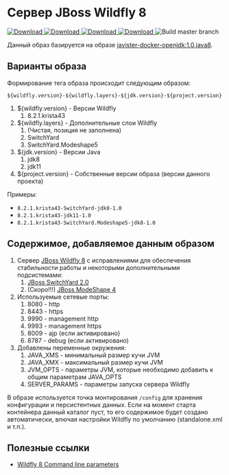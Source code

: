 # Сервер JBoss Wildfly 8

[ ![Download](https://api.bintray.com/packages/javister/docker/javister%3Ajavister-docker-wildfly/images/download.svg?version=wildfly-8.2.1.krista24-jdk8-1.0) ](https://bintray.com/javister/docker/javister%3Ajavister-docker-wildfly/wildfly-8.2.1.krista24-jdk8-1.0/link)
[ ![Download](https://api.bintray.com/packages/javister/docker/javister%3Ajavister-docker-wildfly/images/download.svg?version=bas-8.2.1.krista47-switchyard-jdk8-1.0) ](https://bintray.com/javister/docker/javister%3Ajavister-docker-wildfly/bas-8.2.1.krista47-switchyard-jdk8-1.0/link)
[ ![Download](https://api.bintray.com/packages/javister/docker/javister%3Ajavister-docker-wildfly/images/download.svg?version=bas-8.2.1.krista47-switchyard.modeshape-jdk8-1.0) ](https://bintray.com/javister/docker/javister%3Ajavister-docker-wildfly/bas-8.2.1.krista47-switchyard.modeshape-jdk8-1.0/link)
[ ![Download](https://api.bintray.com/packages/javister/dockertesting/javister-docker-wildfly/images/download.svg?version=1.0) ](https://bintray.com/javister/dockertesting/javister-docker-wildfly/1.0/link)
![Build master branch](https://github.com/javister/javister-docker-wildfly/workflows/Build%20master%20branch/badge.svg)

Данный образ базируется на образе [javister-docker-openjdk:1.0.java8](https://github.com/javister/javister-docker-openjdk).

## Варианты образа

Формирование тега образа происходит следующим образом:

```
${wildfly.version}-${wildfly.layers}-${jdk.version}-${project.version}
```

1. ${wildfly.version} - Версии Wildfly
    1. 8.2.1.krista43
2. ${wildfly.layers} - Дополнительные слои Wildfly
    1. (Чистая, позиция не заполнена)
    2. SwitchYard
    3. SwitchYard.Modeshape5
3. ${jdk.version} - Версии Java
    1. jdk8
    2. jdk11
4. ${project.version} - Собственные версии образа (версии данного проекта)

Примеры:

* `8.2.1.krista43-SwitchYard-jdk8-1.0`
* `8.2.1.krista43-jdk11-1.0`
* `8.2.1.krista43-SwitchYard.Modeshape5-jdk8-1.0`

## Содержимое, добавляемое данным образом

1. Сервер [JBoss Wildfly 8](http://wildfly.org/) с исправлениями для обеспечения стабильности работы и некоторыми дополнительными подсистемами:
    1. [JBoss SwitchYard 2.0](http://switchyard.jboss.org/)
    2. (Скоро!!!) [JBoss ModeShape 4](http://modeshape.jboss.org/)
2. Используемые сетевые порты:
    1. 8080 - http
    2. 8443 - https
    3. 9990 - management http
    4. 9993 - management https
    5. 8009 - ajp (если активировано)
    6. 8787 - debug (если активировано)
3. Добавлены переменные окружения:
    1. JAVA_XMS - минимальный размер кучи JVM
    2. JAVA_XMX - максимальный размер кучи JVM
    3. JVM_OPTS - параметры JVM, которые необходимо добавить к общим параметрам JAVA_OPTS
    4. SERVER_PARAMS - параметры запуска сервера Wildfly

В образе используется точка монтирования `/config` для хранения конфигурации и персистентных данных. Если на момент старта контейнера данный
каталог пуст, то его содержимое будет создано автоматически, влючая настройки Wildfly по умолчанию (standalone.xml и т.п.).

## Полезные ссылки

* [Wildfly 8 Command line parameters](https://docs.jboss.org/author/display/WFLY8/Command+line+parameters)
